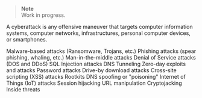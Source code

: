 > **Note**  
> Work in progress.

A cyberattack is any offensive maneuver that targets computer information systems, computer networks, infrastructures, personal computer devices, or smartphones.


Malware-based attacks (Ransomware, Trojans, etc.)
Phishing attacks (spear phishing, whaling, etc.)
Man-in-the-middle attacks
Denial of Service attacks (DOS and DDoS)
SQL Injection attacks
DNS Tunneling
Zero-day exploits and attacks
Password attacks
Drive-by download attacks
Cross-site scripting (XSS) attacks
Rootkits
DNS spoofing or "poisoning"
Internet of Things (IoT) attacks
Session hijacking
URL manipulation
Cryptojacking
Inside threats
